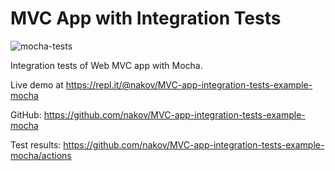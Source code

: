 # MVC App with Integration Tests

![mocha-tests](https://github.com/nakov/MVC-app-integration-tests-example-mocha/workflows/mocha-tests/badge.svg)

Integration tests of Web MVC app with Mocha.

Live demo at https://repl.it/@nakov/MVC-app-integration-tests-example-mocha

GitHub: https://github.com/nakov/MVC-app-integration-tests-example-mocha

Test results: https://github.com/nakov/MVC-app-integration-tests-example-mocha/actions

